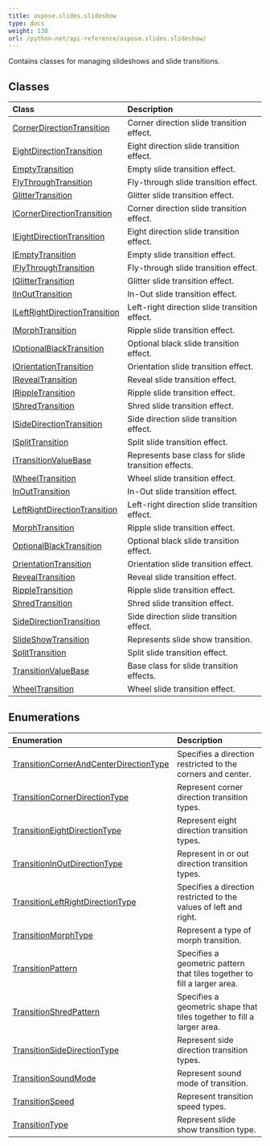 ```yaml
---
title: aspose.slides.slideshow
type: docs
weight: 130
url: /python-net/api-reference/aspose.slides.slideshow/
---
```



Contains classes for managing slideshows and slide transitions.

## **Classes**
|**Class**|**Description**|
| :- | :- |
|[CornerDirectionTransition](/slides/python-net/api-reference/aspose.slides.slideshow/cornerdirectiontransition/)|Corner direction slide transition effect.|
|[EightDirectionTransition](/slides/python-net/api-reference/aspose.slides.slideshow/eightdirectiontransition/)|Eight direction slide transition effect.|
|[EmptyTransition](/slides/python-net/api-reference/aspose.slides.slideshow/emptytransition/)|Empty slide transition effect.|
|[FlyThroughTransition](/slides/python-net/api-reference/aspose.slides.slideshow/flythroughtransition/)|Fly-through slide transition effect.|
|[GlitterTransition](/slides/python-net/api-reference/aspose.slides.slideshow/glittertransition/)|Glitter slide transition effect.|
|[ICornerDirectionTransition](/slides/python-net/api-reference/aspose.slides.slideshow/icornerdirectiontransition/)|Corner direction slide transition effect.|
|[IEightDirectionTransition](/slides/python-net/api-reference/aspose.slides.slideshow/ieightdirectiontransition/)|Eight direction slide transition effect.|
|[IEmptyTransition](/slides/python-net/api-reference/aspose.slides.slideshow/iemptytransition/)|Empty slide transition effect.|
|[IFlyThroughTransition](/slides/python-net/api-reference/aspose.slides.slideshow/iflythroughtransition/)|Fly-through slide transition effect.|
|[IGlitterTransition](/slides/python-net/api-reference/aspose.slides.slideshow/iglittertransition/)|Glitter slide transition effect.|
|[IInOutTransition](/slides/python-net/api-reference/aspose.slides.slideshow/iinouttransition/)|In-Out slide transition effect.|
|[ILeftRightDirectionTransition](/slides/python-net/api-reference/aspose.slides.slideshow/ileftrightdirectiontransition/)|Left-right direction slide transition effect.|
|[IMorphTransition](/slides/python-net/api-reference/aspose.slides.slideshow/imorphtransition/)|Ripple slide transition effect.|
|[IOptionalBlackTransition](/slides/python-net/api-reference/aspose.slides.slideshow/ioptionalblacktransition/)|Optional black slide transition effect.|
|[IOrientationTransition](/slides/python-net/api-reference/aspose.slides.slideshow/iorientationtransition/)|Orientation slide transition effect.|
|[IRevealTransition](/slides/python-net/api-reference/aspose.slides.slideshow/irevealtransition/)|Reveal slide transition effect.|
|[IRippleTransition](/slides/python-net/api-reference/aspose.slides.slideshow/irippletransition/)|Ripple slide transition effect.|
|[IShredTransition](/slides/python-net/api-reference/aspose.slides.slideshow/ishredtransition/)|Shred slide transition effect.|
|[ISideDirectionTransition](/slides/python-net/api-reference/aspose.slides.slideshow/isidedirectiontransition/)|Side direction slide transition effect.|
|[ISplitTransition](/slides/python-net/api-reference/aspose.slides.slideshow/isplittransition/)|Split slide transition effect.|
|[ITransitionValueBase](/slides/python-net/api-reference/aspose.slides.slideshow/itransitionvaluebase/)|Represents base class for slide transition effects.|
|[IWheelTransition](/slides/python-net/api-reference/aspose.slides.slideshow/iwheeltransition/)|Wheel slide transition effect.|
|[InOutTransition](/slides/python-net/api-reference/aspose.slides.slideshow/inouttransition/)|In-Out slide transition effect.|
|[LeftRightDirectionTransition](/slides/python-net/api-reference/aspose.slides.slideshow/leftrightdirectiontransition/)|Left-right direction slide transition effect.|
|[MorphTransition](/slides/python-net/api-reference/aspose.slides.slideshow/morphtransition/)|Ripple slide transition effect.|
|[OptionalBlackTransition](/slides/python-net/api-reference/aspose.slides.slideshow/optionalblacktransition/)|Optional black slide transition effect.|
|[OrientationTransition](/slides/python-net/api-reference/aspose.slides.slideshow/orientationtransition/)|Orientation slide transition effect.|
|[RevealTransition](/slides/python-net/api-reference/aspose.slides.slideshow/revealtransition/)|Reveal slide transition effect.|
|[RippleTransition](/slides/python-net/api-reference/aspose.slides.slideshow/rippletransition/)|Ripple slide transition effect.|
|[ShredTransition](/slides/python-net/api-reference/aspose.slides.slideshow/shredtransition/)|Shred slide transition effect.|
|[SideDirectionTransition](/slides/python-net/api-reference/aspose.slides.slideshow/sidedirectiontransition/)|Side direction slide transition effect.|
|[SlideShowTransition](/slides/python-net/api-reference/aspose.slides.slideshow/slideshowtransition/)|Represents slide show transition.|
|[SplitTransition](/slides/python-net/api-reference/aspose.slides.slideshow/splittransition/)|Split slide transition effect.|
|[TransitionValueBase](/slides/python-net/api-reference/aspose.slides.slideshow/transitionvaluebase/)|Base class for slide transition effects.|
|[WheelTransition](/slides/python-net/api-reference/aspose.slides.slideshow/wheeltransition/)|Wheel slide transition effect.|
## **Enumerations**
|**Enumeration**|**Description**|
| :- | :- |
|[TransitionCornerAndCenterDirectionType](/slides/python-net/api-reference/aspose.slides.slideshow/transitioncornerandcenterdirectiontype/)|Specifies a direction restricted to the corners and center.|
|[TransitionCornerDirectionType](/slides/python-net/api-reference/aspose.slides.slideshow/transitioncornerdirectiontype/)|Represent corner direction transition types.|
|[TransitionEightDirectionType](/slides/python-net/api-reference/aspose.slides.slideshow/transitioneightdirectiontype/)|Represent eight direction transition types.|
|[TransitionInOutDirectionType](/slides/python-net/api-reference/aspose.slides.slideshow/transitioninoutdirectiontype/)|Represent in or out direction transition types.|
|[TransitionLeftRightDirectionType](/slides/python-net/api-reference/aspose.slides.slideshow/transitionleftrightdirectiontype/)|Specifies a direction restricted to the values of left and right.|
|[TransitionMorphType](/slides/python-net/api-reference/aspose.slides.slideshow/transitionmorphtype/)|Represent a type of morph transition.|
|[TransitionPattern](/slides/python-net/api-reference/aspose.slides.slideshow/transitionpattern/)|Specifies a geometric pattern that tiles together to fill a larger area.|
|[TransitionShredPattern](/slides/python-net/api-reference/aspose.slides.slideshow/transitionshredpattern/)|Specifies a geometric shape that tiles together to fill a larger area.|
|[TransitionSideDirectionType](/slides/python-net/api-reference/aspose.slides.slideshow/transitionsidedirectiontype/)|Represent side direction transition types.|
|[TransitionSoundMode](/slides/python-net/api-reference/aspose.slides.slideshow/transitionsoundmode/)|Represent sound mode of transition.|
|[TransitionSpeed](/slides/python-net/api-reference/aspose.slides.slideshow/transitionspeed/)|Represent transition speed types.|
|[TransitionType](/slides/python-net/api-reference/aspose.slides.slideshow/transitiontype/)|Represent slide show transition type.|
